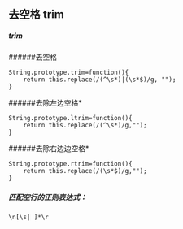 ## 去空格 trim
##### trim
######去空格
```
String.prototype.trim=function(){ 
	return this.replace(/(^\s*)|(\s*$)/g, ""); 
}
```
######去除左边空格*
```
String.prototype.ltrim=function(){ 
	return this.replace(/(^\s*)/g,""); 
}
```
######去除右边边空格*
```
String.prototype.rtrim=function(){ 
	return this.replace(/(\s*$)/g,""); 
}
```
##### 匹配空行的正则表达式：
```
\n[\s| ]*\r
```